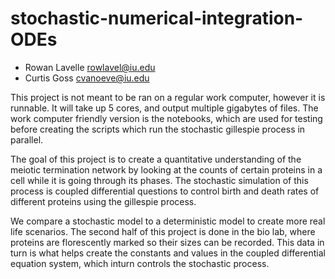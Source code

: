 # stochastic-numerical-integration-ODEs

- Rowan Lavelle <rowlavel@iu.edu>
- Curtis Goss <cvanoeve@iu.edu>

This project is not meant to be ran on a regular work computer, however it is runnable. It will take up 5 cores, and output multiple gigabytes of files. The work computer friendly version is the notebooks, which are used for testing before creating the scripts which run the stochastic gillespie process in parallel.

The goal of this project is to create a quantitative understanding of the meiotic termination network by looking at the counts of certain proteins in a cell while it is going through its phases. The stochastic simulation of this process is coupled differential questions to control birth and death rates of different proteins using the gillespie process.

We compare a stochastic model to a deterministic model to create more real life scenarios. The second half of this project is done in the bio lab, where proteins are florescently marked so their sizes can be recorded. This data in turn is what helps create the constants and values in the coupled differential equation system, which inturn controls the stochastic process. 
